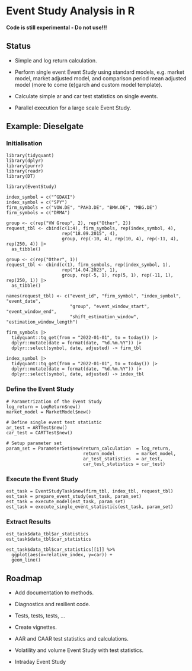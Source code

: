 # Event Study Analysis in R

**Code is still experimental - Do not use!!!**

## Status

-   Simple and log return calculation.

-   Perform single event Event Study using standard models, e.g. market model, market adjusted model, and comparison period mean adjusted model (more to come (e)garch and custom model template).

-   Calculate simple ar and car test statistics on single events.

-   Parallel execution for a large scale Event Study.

## Example: Dieselgate

### Initialisation

```{r}
library(tidyquant)
library(dplyr)
library(purrr)
library(readr)
library(DT)

library(EventStudy)

index_symbol = c("^GDAXI")
index_symbol = c("SPY")
firm_symbols = c("VOW.DE", "PAH3.DE", "BMW.DE", "MBG.DE")
firm_symbols = c("DRMA")

group <- c(rep("VW Group", 2), rep("Other", 2))
request_tbl <- cbind(c(1:4), firm_symbols, rep(index_symbol, 4), 
                     rep("18.09.2015", 4), 
                     group, rep(-10, 4), rep(10, 4), rep(-11, 4), rep(250, 4)) |>
  as_tibble()

group <- c(rep("Other", 1))
request_tbl <- cbind(c(1), firm_symbols, rep(index_symbol, 1), 
                     rep("14.04.2023", 1), 
                     group, rep(-5, 1), rep(5, 1), rep(-11, 1), rep(250, 1)) |>
  as_tibble()

names(request_tbl) <- c("event_id", "firm_symbol", "index_symbol", "event_date", 
                        "group", "event_window_start", "event_window_end", 
                        "shift_estimation_window", "estimation_window_length")

firm_symbols |>
  tidyquant::tq_get(from = "2022-01-01", to = today()) |>
  dplyr::mutate(date = format(date, "%d.%m.%Y")) |>
  dplyr::select(symbol, date, adjusted) -> firm_tbl

index_symbol |>
  tidyquant::tq_get(from = "2022-01-01", to = today()) |>
  dplyr::mutate(date = format(date, "%d.%m.%Y")) |>
  dplyr::select(symbol, date, adjusted) -> index_tbl
```

### Define the Event Study

```{r}
# Parametrization of the Event Study
log_return = LogReturn$new()
market_model = MarketModel$new()

# Define single event test statistic
ar_test = ARTTest$new()
car_test = CARTTest$new()

# Setup parameter set
param_set = ParameterSet$new(return_calculation  = log_return, 
                             return_model        = market_model,
                             ar_test_statistics  = ar_test,
                             car_test_statistics = car_test)
```

### Execute the Event Study

```{r}
est_task = EventStudyTask$new(firm_tbl, index_tbl, request_tbl)
est_task = prepare_event_study(est_task, param_set)
est_task = execute_model(est_task, param_set)
est_task = execute_single_event_statistics(est_task, param_set)
```

### Extract Results

```{r}
est_task$data_tbl$ar_statistics
est_task$data_tbl$car_statistics

est_task$data_tbl$car_statistics[[1]] %>% 
  ggplot(aes(x=relative_index, y=car)) +
  geom_line()
```

## Roadmap

-   Add documentation to methods.

-   Diagnostics and resilient code.

-   Tests, tests, tests, ...

-   Create vignettes.

-   AAR and CAAR test statistics and calculations.

-   Volatility and volume Event Study with test statistics.

-   Intraday Event Study
